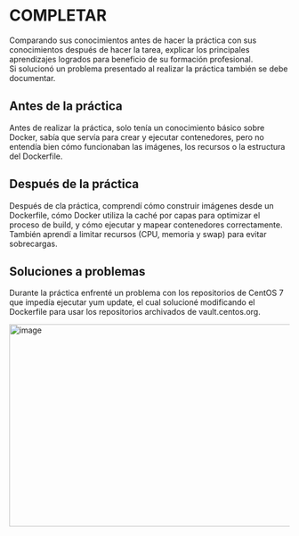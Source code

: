# COMPLETAR  
Comparando sus conocimientos antes de hacer la práctica con sus conocimientos después de hacer la tarea, explicar los principales aprendizajes logrados para beneficio de su formación profesional.  
Si solucionó un problema presentado al realizar la práctica también se debe documentar.

## Antes de la práctica

Antes de realizar la práctica, solo tenía un conocimiento básico sobre Docker, sabía que servía para crear y ejecutar contenedores, pero no entendía bien cómo funcionaban las imágenes, los recursos o la estructura del Dockerfile.


## Después de la práctica

Después de cla práctica, comprendí cómo construir imágenes desde un Dockerfile, cómo Docker utiliza la caché por capas para optimizar el proceso de build, y cómo ejecutar y mapear contenedores correctamente. También aprendí a limitar recursos (CPU, memoria y swap) para evitar sobrecargas.


## Soluciones a problemas

Durante la práctica enfrenté un problema con los repositorios de CentOS 7 que impedía ejecutar yum update, el cual solucioné modificando el Dockerfile para usar los repositorios archivados de vault.centos.org. 

<img width="1275" height="363" alt="image" src="https://github.com/user-attachments/assets/94242d56-49ed-42c7-817e-92b0b533d87a" />
